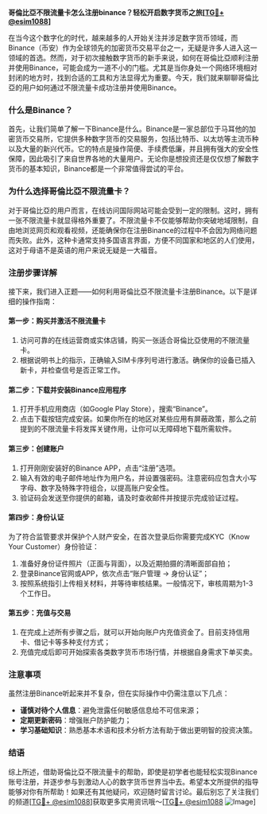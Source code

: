 **哥倫比亞不限流量卡怎么注册binance？轻松开启数字货币之旅[[TG💪+ @esim1088](https://t.me/s/esim1088)]**

在当今这个数字化的时代，越来越多的人开始关注并涉足数字货币领域，而Binance（币安）作为全球领先的加密货币交易平台之一，无疑是许多人进入这一领域的首选。然而，对于初次接触数字货币的新手来说，如何在哥倫比亞顺利注册并使用Binance，可能会成为一道不小的门槛。尤其是当你身处一个网络环境相对封闭的地方时，找到合适的工具和方法显得尤为重要。今天，我们就来聊聊哥倫比亞的用户如何通过不限流量卡成功注册并使用Binance。

### 什么是Binance？

首先，让我们简单了解一下Binance是什么。Binance是一家总部位于马耳他的加密货币交易所，它提供多种数字货币的交易服务，包括比特币、以太坊等主流币种以及大量的新兴代币。它的特点是操作简便、手续费低廉，并且拥有强大的安全性保障，因此吸引了来自世界各地的大量用户。无论你是想投资还是仅仅想了解数字货币的基本知识，Binance都是一个非常值得尝试的平台。

### 为什么选择哥倫比亞不限流量卡？

对于哥倫比亞的用户而言，在线访问国际网站可能会受到一定的限制。这时，拥有一张不限流量卡就显得格外重要了。不限流量卡不仅能够帮助你突破地域限制，自由地浏览网页和观看视频，还能确保你在注册Binance的过程中不会因为网络问题而失败。此外，这种卡通常支持多国语言界面，方便不同国家和地区的人们使用，这对于母语不是英语的用户来说无疑是一大福音。

### 注册步骤详解

接下来，我们进入正题——如何利用哥倫比亞不限流量卡注册Binance。以下是详细的操作指南：

#### 第一步：购买并激活不限流量卡
1. 访问可靠的在线运营商或实体店铺，购买一张适合哥倫比亞使用的不限流量卡。
2. 根据说明书上的指示，正确输入SIM卡序列号进行激活。确保你的设备已插入新卡，并检查信号是否正常工作。

#### 第二步：下载并安装Binance应用程序
1. 打开手机应用商店（如Google Play Store），搜索“Binance”。
2. 点击下载按钮完成安装。如果你所在的地区对某些应用有屏蔽政策，那么之前提到的不限流量卡将发挥关键作用，让你可以无障碍地下载所需软件。

#### 第三步：创建账户
1. 打开刚刚安装好的Binance APP，点击“注册”选项。
2. 输入有效的电子邮件地址作为用户名，并设置强密码。注意密码应包含大小写字母、数字及特殊字符组合，以提高账户安全性。
3. 验证码会发送至你提供的邮箱，请及时查收邮件并按提示完成验证过程。

#### 第四步：身份认证
为了符合监管要求并保护个人财产安全，在首次登录后你需要完成KYC（Know Your Customer）身份验证：
1. 准备好身份证件照片（正面与背面），以及近期拍摄的清晰面部自拍；
2. 登录Binance官网或APP，依次点击“账户管理 -> 身份认证”；
3. 按照系统指引上传相关材料，并等待审核结果。一般情况下，审核周期为1-3个工作日。

#### 第五步：充值与交易
1. 在完成上述所有步骤之后，就可以开始向账户内充值资金了。目前支持信用卡、借记卡等多种支付方式；
2. 充值完成后即可开始探索各类数字货币市场行情，并根据自身需求下单买卖。

### 注意事项

虽然注册Binance听起来并不复杂，但在实际操作中仍需注意以下几点：
- **谨慎对待个人信息**：避免泄露任何敏感信息给不可信来源；
- **定期更新密码**：增强账户防护能力；
- **学习基础知识**：熟悉基本术语和技术分析方法有助于做出更明智的投资决策。

### 结语

综上所述，借助哥倫比亞不限流量卡的帮助，即使是初学者也能轻松实现Binance账号注册，并逐步参与到激动人心的数字货币世界当中去。希望本文所提供的指导能够对你有所帮助！如果还有其他疑问，欢迎随时留言讨论。最后别忘了关注我们的频道[[TG💪+ @esim1088](https://t.me/s/esim1088)]获取更多实用资讯哦～[[TG💪+ @esim1088](https://t.me/s/esim1088) ![Image](https://i.postimg.cc/4NQfJmqS/Snipaste-2025-05-13-00-14-12.png)]